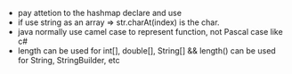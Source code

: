 - pay attetion to the hashmap declare and use
- if use string as an array => str.charAt(index) is the char.
- java normally use camel case to represent function, not Pascal case like c#
- length can be used for int[], double[], String[] && length() can be used for String, StringBuilder, etc